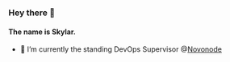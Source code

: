 ### Hey there 👋

#### The name is Skylar.

- 🔭 I’m currently the standing DevOps Supervisor @[Novonode](https://novonode.com/) 
